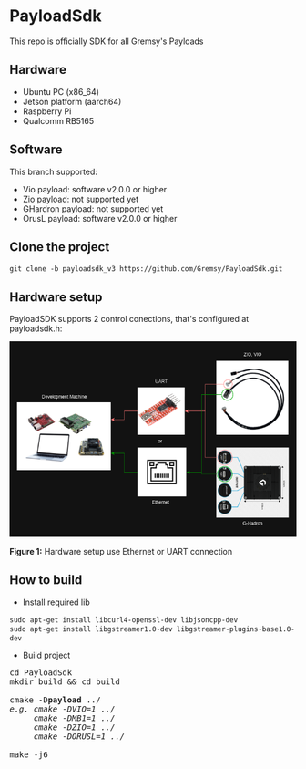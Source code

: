 # PayloadSdk
This repo is officially SDK for all Gremsy's Payloads

## Hardware
- Ubuntu PC (x86_64)
- Jetson platform (aarch64)
- Raspberry Pi
- Qualcomm RB5165

## Software
This branch supported:
- Vio payload: software v2.0.0 or higher
- Zio payload: not supported yet
- GHardron payload: not supported yet
- OrusL payload: software v2.0.0 or higher

## Clone the project 
```
git clone -b payloadsdk_v3 https://github.com/Gremsy/PayloadSdk.git
```

## Hardware setup
PayloadSDK supports 2 control conections, that's configured at payloadsdk.h:

![Image](PayloadSDK_HW_Setup.png)

**Figure 1:** Hardware setup use Ethernet or UART connection

## How to build
- Install required lib
```
sudo apt-get install libcurl4-openssl-dev libjsoncpp-dev
sudo apt-get install libgstreamer1.0-dev libgstreamer-plugins-base1.0-dev
```

- Build project
<pre>
cd PayloadSdk
mkdir build && cd build

cmake -D<b>payload</b> ../
<i>e.g. cmake -DVIO=1 ../</i>
<i>     cmake -DMB1=1 ../</i>
<i>     cmake -DZIO=1 ../</i>
<i>     cmake -DORUSL=1 ../</i>

make -j6

</pre>
